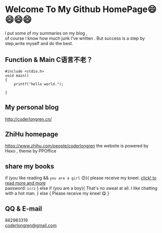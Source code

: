 # Welcome To My Github HomePage:smile::smile::smile::smile:
l put some of my summaries on my blog ,  
of course l know how much junk l've written .
 But success is a step by step,write myself and do the best.
## Function & Main C语言不老？
	#include <stdio.h>
	void main()
	{
		printf("hello world.");
		
	}
##  My personal blog
http://coderlongren.cn/ 
## ZhiHu homepage
https://www.zhihu.com/people/coderlongren
the website is powered by Hexo , theme by PPOffice
## share my books
if (you like reading && `you are a girl` :blush:){
	please receive my kneel.
	[click! to read more and more](https://pan.baidu.com/s/1hsozY7q)  
	password: `icrz`
}
else if (you are a boy){
	That's no sweat at all. I like chatting with a hot man.
}
else {
	Please receive my kneel :yum:
}
## QQ & E-mail 
862983319  
coderlongren@gmail.com  

